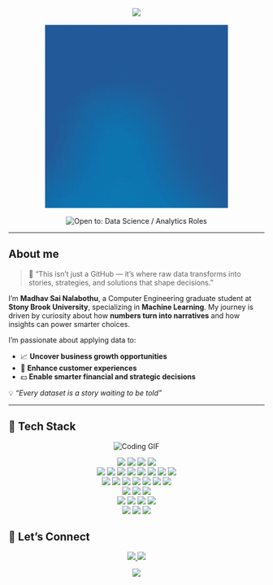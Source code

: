 <p align="center">
  <img src="https://readme-typing-svg.demolab.com?font=Fira+Code&size=24&pause=1500&color=00F7FF&center=true&vCenter=true&width=720&lines=Welcome+to+Madhav's+GitHub+Portfolio"/>
</p>

<p align="center">
  <img src="./HI.gif" alt="Hi GIF" width="360">

</p>


<p align="center">
  <img src="https://img.shields.io/badge/Open%20to%3A-Data%20Science%20%2F%20Analytics%20%20Roles-8000FF?style=for-the-badge" alt="Open to: Data Science / Analytics Roles" />
</p>

---

## About me

> 💬 “This isn’t just a GitHub — it’s where raw data transforms into stories, strategies, and solutions that shape decisions.”  

I’m **Madhav Sai Nalabothu**, a Computer Engineering graduate student at **Stony Brook University**, specializing in **Machine Learning**. My journey is driven by curiosity about how **numbers turn into narratives** and how insights can power smarter choices.  

I’m passionate about applying data to:  
- 📈 **Uncover business growth opportunities**  
- 👥 **Enhance customer experiences**  
- 💵 **Enable smarter financial and strategic decisions**  


💡 *“Every dataset is a story waiting to be told”*  

---


## 🧠 Tech Stack

<p align="center">
  <img src="https://media4.giphy.com/media/v1.Y2lkPTc5MGI3NjExYmZneWZxZ2V5NmJobWU0dmt5NTBqOHd2N2V6Ynk1bG5tdWI4MXowcCZlcD12MV9pbnRlcm5hbF9naWZfYnlfaWQmY3Q9Zw/qgQUggAC3Pfv687qPC/giphy.gif" width="300" alt="Coding GIF"/>
</p>

<p align="center">

  <!-- Programming & Databases -->
  <img src="https://img.shields.io/badge/Python-3776AB?logo=python&logoColor=white&style=for-the-badge"/>
  <img src="https://img.shields.io/badge/R-276DC3?logo=r&logoColor=white&style=for-the-badge"/>
  <img src="https://img.shields.io/badge/SQL-4479A1?logo=mysql&logoColor=white&style=for-the-badge"/>
  <img src="https://img.shields.io/badge/Excel-217346?logo=microsoftexcel&logoColor=white&style=for-the-badge"/>

  <!-- Frameworks & Tools -->
  <br/>
  <img src="https://img.shields.io/badge/TensorFlow-FF6F00?logo=tensorflow&logoColor=white&style=for-the-badge"/>
  <img src="https://img.shields.io/badge/PyTorch-EE4C2C?logo=pytorch&logoColor=white&style=for-the-badge"/>
  <img src="https://img.shields.io/badge/Keras-D00000?logo=keras&logoColor=white&style=for-the-badge"/>
  <img src="https://img.shields.io/badge/Flask-000000?logo=flask&logoColor=white&style=for-the-badge"/>
  <img src="https://img.shields.io/badge/Streamlit-FF4B4B?logo=streamlit&logoColor=white&style=for-the-badge"/>
  <img src="https://img.shields.io/badge/PySpark-E25A1C?logo=apachespark&logoColor=white&style=for-the-badge"/>
  <img src="https://img.shields.io/badge/dbt-FF694B?logo=dbt&logoColor=white&style=for-the-badge"/>
  <img src="https://img.shields.io/badge/Airflow-017CEE?logo=apacheairflow&logoColor=white&style=for-the-badge"/>

  <!-- Libraries -->
  <br/>
  <img src="https://img.shields.io/badge/NumPy-013243?logo=numpy&logoColor=white&style=for-the-badge"/>
  <img src="https://img.shields.io/badge/Pandas-150458?logo=pandas&logoColor=white&style=for-the-badge"/>
  <img src="https://img.shields.io/badge/scikit--learn-F7931E?logo=scikitlearn&logoColor=white&style=for-the-badge"/>
  <img src="https://img.shields.io/badge/Statsmodels-2F4F4F?style=for-the-badge"/>
  <img src="https://img.shields.io/badge/SciPy-8CAAE6?logo=scipy&logoColor=white&style=for-the-badge"/>
  <img src="https://img.shields.io/badge/Spacy-09A3D5?logo=spacy&logoColor=white&style=for-the-badge"/>
  <img src="https://img.shields.io/badge/OpenCV-5C3EE8?logo=opencv&logoColor=white&style=for-the-badge"/>

  <!-- Data Visualization -->
  <br/>
  <img src="https://img.shields.io/badge/Tableau-E97627?logo=tableau&logoColor=white&style=for-the-badge"/>
  <img src="https://img.shields.io/badge/Power%20BI-F2C811?logo=powerbi&logoColor=black&style=for-the-badge"/>
  <img src="https://img.shields.io/badge/Looker-4285F4?logo=looker&logoColor=white&style=for-the-badge"/>

  <!-- Cloud Platforms -->
  <br/>
  <img src="https://img.shields.io/badge/AWS-232F3E?logo=amazonaws&logoColor=white&style=for-the-badge"/>
  <img src="https://img.shields.io/badge/Google%20Cloud-4285F4?logo=googlecloud&logoColor=white&style=for-the-badge"/>
  <img src="https://img.shields.io/badge/BigQuery-669DF6?logo=googlebigquery&logoColor=white&style=for-the-badge"/>
  <img src="https://img.shields.io/badge/Snowflake-29B5E8?logo=snowflake&logoColor=white&style=for-the-badge"/>

  <!-- Dev Tools -->
  <br/>
  <img src="https://img.shields.io/badge/Git-F05032?logo=git&logoColor=white&style=for-the-badge"/>
  <img src="https://img.shields.io/badge/Jupyter-F37626?logo=jupyter&logoColor=white&style=for-the-badge"/>
  <img src="https://img.shields.io/badge/VS%20Code-007ACC?logo=visualstudiocode&logoColor=white&style=for-the-badge"/>

</p>


## 🔗 Let’s Connect

<p align="center">
  <a href="https://www.linkedin.com/in/nmadhav-sai/">
    <img src="https://img.shields.io/badge/LinkedIn-Madhav%20Sai%20Nalabothu-0A66C2?style=for-the-badge&logo=linkedin" />
  </a>
  <a href="mailto:madhavnms@gmail.com">
    <img src="https://img.shields.io/badge/Email-Contact%20Me-D14836?style=for-the-badge&logo=gmail&logoColor=white" />
  </a>
<p align="center">
  <img src="https://capsule-render.vercel.app/api?type=waving&color=0:ff0055,100:000000&height=120&section=footer&text=Thanks%20for%20stopping%20by!&fontColor=ffffff&fontSize=28" />
</p>
